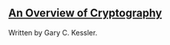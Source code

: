 ## [An Overview of Cryptography](https://www.garykessler.net/library/crypto.html#ssl)

Written by Gary C. Kessler.  
